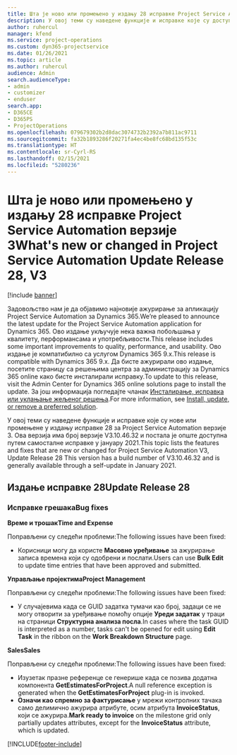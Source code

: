 ```yaml
---
title: Шта је ново или промењено у издању 28 исправке Project Service Automation верзије 3
description: У овој теми су наведене функције и исправке које су доступне у издању исправке 28 за Project Service Automation верзије 3.
author: ruhercul
manager: kfend
ms.service: project-operations
ms.custom: dyn365-projectservice
ms.date: 01/26/2021
ms.topic: article
ms.author: ruhercul
audience: Admin
search.audienceType:
- admin
- customizer
- enduser
search.app:
- D365CE
- D365PS
- ProjectOperations
ms.openlocfilehash: 079679302b2d8dac3074732b2392a7b811ac9711
ms.sourcegitcommit: fa32b1893286f20271fa4ec4be8fc68bd135f53c
ms.translationtype: HT
ms.contentlocale: sr-Cyrl-RS
ms.lasthandoff: 02/15/2021
ms.locfileid: "5280236"
---
```

# <a name="whats-new-or-changed-in-project-service-automation-update-release-28-v3"></a><span data-ttu-id="4ba2b-103">Шта је ново или промењено у издању 28 исправке Project Service Automation верзије 3</span><span class="sxs-lookup"><span data-stu-id="4ba2b-103">What's new or changed in Project Service Automation Update Release 28, V3</span></span>

[!include [banner](../includes/psa-now-project-operations.md)]

<span data-ttu-id="4ba2b-104">Задовољство нам је да објавимо најновије ажурирање за апликацију Project Service Automation за Dynamics 365.</span><span class="sxs-lookup"><span data-stu-id="4ba2b-104">We’re pleased to announce the latest update for the Project Service Automation application for Dynamics 365.</span></span> <span data-ttu-id="4ba2b-105">Ово издање укључује нека важна побољшања у квалитету, перформансама и употребљивости.</span><span class="sxs-lookup"><span data-stu-id="4ba2b-105">This release includes some important improvements to quality, performance, and usability.</span></span> <span data-ttu-id="4ba2b-106">Ово издање је компатибилно са услугом Dynamics 365 9.x.</span><span class="sxs-lookup"><span data-stu-id="4ba2b-106">This release is compatible with Dynamics 365 9.x.</span></span> <span data-ttu-id="4ba2b-107">Да бисте ажурирали ово издање, посетите страницу са решењима центра за администрацију за Dynamics 365 online како бисте инсталирали исправку.</span><span class="sxs-lookup"><span data-stu-id="4ba2b-107">To update to this release, visit the Admin Center for Dynamics 365 online solutions page to install the update.</span></span> <span data-ttu-id="4ba2b-108">За још информација погледајте чланак [Инсталирање, исправка или уклањање жељеног решења](https://docs.microsoft.com/power-platform/admin/install-remove-preferred-solution).</span><span class="sxs-lookup"><span data-stu-id="4ba2b-108">For more information, see [Install, update, or remove a preferred solution](https://docs.microsoft.com/power-platform/admin/install-remove-preferred-solution).</span></span>

<span data-ttu-id="4ba2b-109">У овој теми су наведене функције и исправке које су нове или промењене у издању исправке 28 за Project Service Automation верзије 3. Ова верзија има број верзије V3.10.46.32 и постала је опште доступна путем самосталне исправке у јануару 2021.</span><span class="sxs-lookup"><span data-stu-id="4ba2b-109">This topic lists the features and fixes that are new or changed for Project Service Automation V3, Update Release 28 This version has a build number of V3.10.46.32 and is generally available through a self-update in January 2021.</span></span>

## <a name="update-release-28"></a><span data-ttu-id="4ba2b-110">Издање исправке 28</span><span class="sxs-lookup"><span data-stu-id="4ba2b-110">Update Release 28</span></span>

### <a name="bug-fixes"></a><span data-ttu-id="4ba2b-111">Исправке грешака</span><span class="sxs-lookup"><span data-stu-id="4ba2b-111">Bug fixes</span></span>

<span data-ttu-id="4ba2b-112">**Време и трошак**</span><span class="sxs-lookup"><span data-stu-id="4ba2b-112">**Time and Expense**</span></span>

<span data-ttu-id="4ba2b-113">Поправљени су следећи проблеми:</span><span class="sxs-lookup"><span data-stu-id="4ba2b-113">The following issues have been fixed:</span></span>

- <span data-ttu-id="4ba2b-114">Корисници могу да користе **Масовно уређивање** за ажурирање записа времена који су одобрени и послати.</span><span class="sxs-lookup"><span data-stu-id="4ba2b-114">Users can use **Bulk Edit** to update time entries that have been approved and submitted.</span></span>

<span data-ttu-id="4ba2b-115">**Управљање пројектима**</span><span class="sxs-lookup"><span data-stu-id="4ba2b-115">**Project Management**</span></span>

<span data-ttu-id="4ba2b-116">Поправљени су следећи проблеми:</span><span class="sxs-lookup"><span data-stu-id="4ba2b-116">The following issues have been fixed:</span></span>

- <span data-ttu-id="4ba2b-117">У случајевима када се GUID задатка тумачи као број, задаци се не могу отворити за уређивање помоћу опције **Уреди задатак** у траци на страници **Структурна анализа посла**.</span><span class="sxs-lookup"><span data-stu-id="4ba2b-117">In cases where the task GUID is interpreted as a number, tasks can't be opened for edit using **Edit Task** in the ribbon on the **Work Breakdown Structure** page.</span></span>

<span data-ttu-id="4ba2b-118">**Sales**</span><span class="sxs-lookup"><span data-stu-id="4ba2b-118">**Sales**</span></span>

<span data-ttu-id="4ba2b-119">Поправљени су следећи проблеми:</span><span class="sxs-lookup"><span data-stu-id="4ba2b-119">The following issues have been fixed:</span></span>

- <span data-ttu-id="4ba2b-120">Изузетак празне референце се генерише када се позива додатна компонента **GetEstimatesForProject**.</span><span class="sxs-lookup"><span data-stu-id="4ba2b-120">A null reference exception is generated when the **GetEstimatesForProject** plug-in is invoked.</span></span>
- <span data-ttu-id="4ba2b-121">**Означи као спремно за фактурисање** у мрежи контролних тачака само делимично ажурира атрибуте, осим атрибута **InvoiceStatus**, који се ажурира.</span><span class="sxs-lookup"><span data-stu-id="4ba2b-121">**Mark ready to invoice** on the milestone grid only partially updates attributes, except for the **InvoiceStatus** attribute, which is updated.</span></span>



[!INCLUDE[footer-include](../includes/footer-banner.md)]